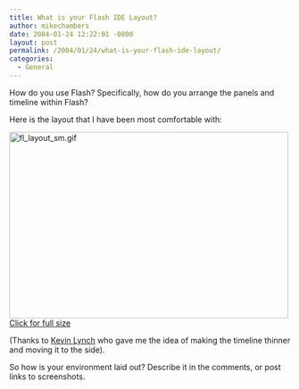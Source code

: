 ```yaml
---
title: What is your Flash IDE Layout?
author: mikechambers
date: 2004-01-24 12:22:01 -0800
layout: post
permalink: /2004/01/24/what-is-your-flash-ide-layout/
categories:
  - General
---
```



How do you use Flash? Specifically, how do you arrange the panels and timeline within Flash?

Here is the layout that I have been most comfortable with:

[<img alt="fl_layout_sm.gif" src="/mesh/files/fl_layout_sm.gif" width="500" height="334" border="0" />][1]  
[Click for full size][1]

(Thanks to [Kevin Lynch][2] who gave me the idea of making the timeline thinner and moving it to the side).

So how is your environment laid out? Describe it in the comments, or post links to screenshots.

 [1]: /mesh/files/fl_layout_lg.gif
 [2]: http://www.klynch.com/